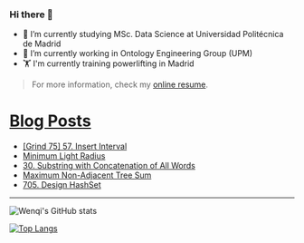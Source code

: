 ### Hi there 👋

- 🌱 I’m currently studying MSc. Data Science at Universidad Politécnica de Madrid
- 🔭 I’m currently working in Ontology Engineering Group (UPM) 
- 🏋️ I'm currently training powerlifting in Madrid

> For more information, check my [online resume](jiangwenqi.info).

# [Blog Posts](https://www.dev.to/jiangwenqi)
<!-- BLOG-POST-LIST:START -->
- [[Grind 75] 57. Insert Interval](https://dev.to/jiangwenqi/grind-75-57-insert-interval-4kp8)
- [Minimum Light Radius](https://dev.to/jiangwenqi/minimum-light-radius-3l07)
- [30. Substring with Concatenation of All Words](https://dev.to/jiangwenqi/30-substring-with-concatenation-of-all-words-1i3h)
- [Maximum Non-Adjacent Tree Sum](https://dev.to/jiangwenqi/maximum-non-adjacent-tree-sum-4g4l)
- [705. Design HashSet](https://dev.to/jiangwenqi/705-design-hashset-39mo)
<!-- BLOG-POST-LIST:END -->


---

![Wenqi's GitHub stats](https://github-readme-stats.vercel.app/api?username=jiangwenqi&show_icons=true&count_private=true)

[![Top Langs](https://github-readme-stats.vercel.app/api/top-langs/?username=jiangwenqi&layout=compact)](https://github.com/jiangwenqi/github-readme-stats)

